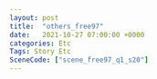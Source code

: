 ```yaml
---
layout: post
title:  "others_free97"
date:   2021-10-27 07:00:00 +0000
categories: Etc
Tags: Story Etc
SceneCode: ["scene_free97_q1_s20"]
---
```

